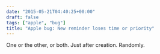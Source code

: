 ```yaml
---
date: "2015-05-21T04:40:25+00:00"
draft: false
tags: ["apple", "bug"]
title: "Apple bug: New reminder loses time or priority"
---
```


One or the other, or both. Just after creation. Randomly.
